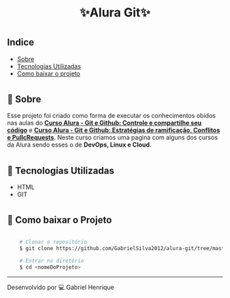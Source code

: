 # <h1 align=center>✨Alura Git✨</h1>

# <h2>Indice</h2>

- [Sobre](#-sobre)
- [Tecnologias Utilizadas](#-tecnologias-utilizadas)
- [Como baixar o projeto](#-como-baixar-o-projeto)

# <h2>📖 Sobre</h2>
Esse projeto foi criado como forma de executar os conhecimentos obidos nas aulas do 
<a href="https://www.alura.com.br/curso-online-git-github-controle-de-versao">**Curso Alura - Git e Github: Controle e compartilhe seu código**</a> 
e <a href="https://www.alura.com.br/curso-online-git-github-branching-conflitos-pull-requests">**Curso Alura - Git e Github: Estratégias de ramificação, Conflitos e PullcRequests**</a>.
Neste curso criamos uma pagina com alguns dos cursos da Alura sendo esses o de **DevOps,  Linux e Cloud**.

# <h2>🚀 Tecnologias Utilizadas</h2>

- HTML
- GIT

# <h2>📲 Como baixar o Projeto</h2>

```bash

    # Clonar o repositório
    $ git clone https://github.com/GabrielSilva2012/alura-git/tree/master
 
    # Entrar no diretório
    $ cd <nomeDoProjeto>

```
---
Desenvolvido por 💻 Gabriel Henrique


